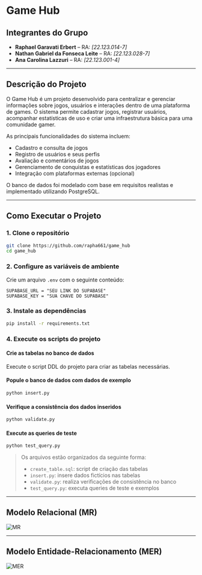 # Game Hub

## Integrantes do Grupo

- **Raphael Garavati Erbert** – RA: *[22.123.014-7]*
- **Nathan Gabriel da Fonseca Leite** – RA: *[22.123.028-7]*
- **Ana Carolina Lazzuri** – RA: *[22.123.001-4]*

---

## Descrição do Projeto

O Game Hub é um projeto desenvolvido para centralizar e gerenciar informações sobre jogos, usuários e interações dentro de uma plataforma de games. O sistema permite cadastrar jogos, registrar usuários, acompanhar estatísticas de uso e criar uma infraestrutura básica para uma comunidade gamer.

As principais funcionalidades do sistema incluem:

- Cadastro e consulta de jogos
- Registro de usuários e seus perfis
- Avaliação e comentários de jogos
- Gerenciamento de conquistas e estatísticas dos jogadores
- Integração com plataformas externas (opcional)

O banco de dados foi modelado com base em requisitos realistas e implementado utilizando PostgreSQL.

---

## Como Executar o Projeto

### 1. Clone o repositório

```bash
git clone https://github.com/rapha661/game_hub
cd game_hub
```

### 2. Configure as variáveis de ambiente

Crie um arquivo `.env` com o seguinte conteúdo:
```
SUPABASE_URL = "SEU LINK DO SUPABASE"
SUPABASE_KEY = "SUA CHAVE DO SUPABASE"
```

### 3. Instale as dependências

```bash
pip install -r requirements.txt
```

### 4. Execute os scripts do projeto

#### Crie as tabelas no banco de dados

Execute o script DDL do projeto para criar as tabelas necessárias. 

#### Popule o banco de dados com dados de exemplo

```bash
python insert.py
```

#### Verifique a consistência dos dados inseridos

```bash
python validate.py
```

#### Execute as queries de teste

```bash
python test_query.py
```

> Os arquivos estão organizados da seguinte forma:
> - `create_table.sql`: script de criação das tabelas
> - `insert.py`: insere dados fictícios nas tabelas
> - `validate.py`: realiza verificações de consistência no banco
> - `test_query.py`: executa queries de teste e exemplos

---

## Modelo Relacional (MR)

![MR](https://github.com/user-attachments/assets/969fbce2-2c04-4355-b068-d3d5ac8c290d)

---

## Modelo Entidade-Relacionamento (MER)

![MER](https://github.com/user-attachments/assets/f5b752e2-52c1-484b-b246-e73ae9a06230)
